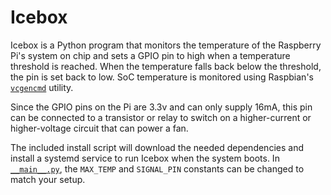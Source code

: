 # Icebox

Icebox is a Python program that monitors the temperature of the Raspberry Pi's system on chip and sets a GPIO pin to high when a temperature threshold is reached. When the temperature falls back below the threshold, the pin is set back to low. SoC temperature is monitored using Raspbian's [`vcgencmd`](https://www.raspberrypi.org/documentation/raspbian/applications/vcgencmd.md) utility.

Since the GPIO pins on the Pi are 3.3v and can only supply 16mA, this pin can be connected to a transistor or relay to switch on a higher-current or higher-voltage circuit that can power a fan.

The included install script will download the needed dependencies and install a systemd service to run Icebox when the system boots. In [`__main__.py`](./__main__.py), the `MAX_TEMP` and `SIGNAL_PIN` constants can be changed to match your setup.
